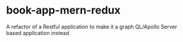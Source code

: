 # book-app-mern-redux
A refactor of a Restful application to make it a graph QL/Apollo Server based application instead
